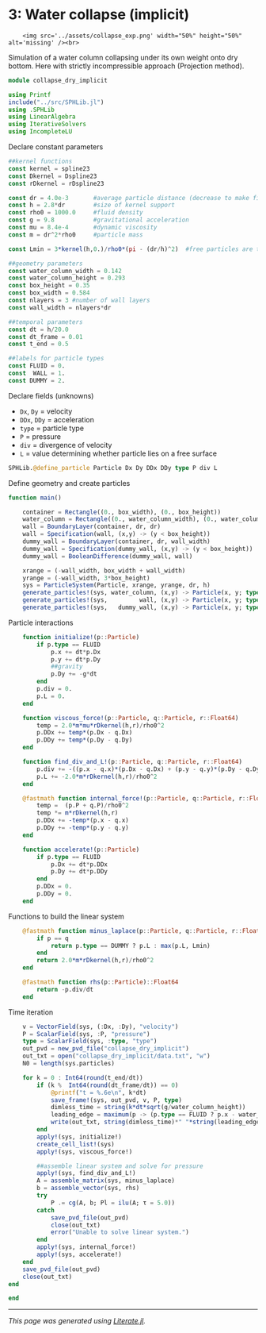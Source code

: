 # 3: Water collapse (implicit)

```@raw html
	<img src='../assets/collapse_exp.png' width="50%" height="50%" alt='missing' /><br>
```

Simulation of a water column collapsing under its own weight onto dry bottom.
Here with strictly incompressible approach (Projection method).

````julia
module collapse_dry_implicit

using Printf
include("../src/SPHLib.jl")
using .SPHLib
using LinearAlgebra
using IterativeSolvers
using IncompleteLU
````

Declare constant parameters

````julia
##kernel functions
const kernel = spline23
const Dkernel = Dspline23
const rDkernel = rDspline23

const dr = 4.0e-3       #average particle distance (decrease to make finer simulation)
const h = 2.8*dr        #size of kernel support
const rho0 = 1000.0     #fluid density
const g = 9.8           #gravitational acceleration
const mu = 8.4e-4       #dynamic viscosity
const m = dr^2*rho0     #particle mass

const Lmin = 3*kernel(h,0.)/rho0*(pi - (dr/h)^2)  #free particles are those that satisfy L < Lmin

##geometry parameters
const water_column_width = 0.142
const water_column_height = 0.293
const box_height = 0.35
const box_width = 0.584
const nlayers = 3 #number of wall layers
const wall_width = nlayers*dr

##temporal parameters
const dt = h/20.0
const dt_frame = 0.01
const t_end = 0.5

##labels for particle types
const FLUID = 0.
const  WALL = 1.
const DUMMY = 2.
````

Declare fields (unknowns)

* `Dx`, `Dy` = velocity
* `DDx`, `DDy` = acceleration
* `type` = particle type
* `P` = pressure
* `div` = divergence of velocity
* `L` = value determining whether particle lies on a free surface

````julia
SPHLib.@define_particle Particle Dx Dy DDx DDy type P div L
````

Define geometry and create particles

````julia
function main()

	container = Rectangle((0., box_width), (0., box_height))
	water_column = Rectangle((0., water_column_width), (0., water_column_height))
	wall = BoundaryLayer(container, dr, dr)
	wall = Specification(wall, (x,y) -> (y < box_height))
	dummy_wall = BoundaryLayer(container, dr, wall_width)
	dummy_wall = Specification(dummy_wall, (x,y) -> (y < box_height))
	dummy_wall = BooleanDifference(dummy_wall, wall)

	xrange = (-wall_width, box_width + wall_width)
	yrange = (-wall_width, 3*box_height)
	sys = ParticleSystem(Particle, xrange, yrange, dr, h)
	generate_particles!(sys, water_column, (x,y) -> Particle(x, y; type = FLUID))
	generate_particles!(sys, 		 wall, (x,y) -> Particle(x, y; type =  WALL))
	generate_particles!(sys,   dummy_wall, (x,y) -> Particle(x, y; type = DUMMY))
````

Particle interactions

````julia
	function initialize!(p::Particle)
		if p.type == FLUID
			p.x += dt*p.Dx
			p.y += dt*p.Dy
			##gravity
			p.Dy += -g*dt
		end
		p.div = 0.
		p.L = 0.
	end

	function viscous_force!(p::Particle, q::Particle, r::Float64)
		temp = 2.0*m*mu*rDkernel(h,r)/rho0^2
		p.DDx += temp*(p.Dx - q.Dx)
		p.DDy += temp*(p.Dy - q.Dy)
	end

	function find_div_and_L!(p::Particle, q::Particle, r::Float64)
		p.div += -((p.x - q.x)*(p.Dx - q.Dx) + (p.y - q.y)*(p.Dy - q.Dy))*m*rDkernel(h,r)/rho0
		p.L += -2.0*m*rDkernel(h,r)/rho0^2
	end

	@fastmath function internal_force!(p::Particle, q::Particle, r::Float64)
		temp =  (p.P + q.P)/rho0^2
		temp *= m*rDkernel(h,r)
		p.DDx += -temp*(p.x - q.x)
		p.DDy += -temp*(p.y - q.y)
	end

	function accelerate!(p::Particle)
		if p.type == FLUID
			p.Dx += dt*p.DDx
			p.Dy += dt*p.DDy
		end
		p.DDx = 0.
		p.DDy = 0.
	end
````

Functions to build the linear system

````julia
	@fastmath function minus_laplace(p::Particle, q::Particle, r::Float64)::Float64
		if p == q
			return p.type == DUMMY ? p.L : max(p.L, Lmin)
		end
		return 2.0*m*rDkernel(h,r)/rho0^2
	end

	@fastmath function rhs(p::Particle)::Float64
		return -p.div/dt
	end
````

Time iteration

````julia
	v = VectorField(sys, (:Dx, :Dy), "velocity")
	P = ScalarField(sys, :P, "pressure")
	type = ScalarField(sys, :type, "type")
	out_pvd = new_pvd_file("collapse_dry_implicit")
	out_txt = open("collapse_dry_implicit/data.txt", "w")
	N0 = length(sys.particles)

	for k = 0 : Int64(round(t_end/dt))
		if (k %  Int64(round(dt_frame/dt)) == 0)
			@printf("t = %.6e\n", k*dt)
			save_frame!(sys, out_pvd, v, P, type)
			dimless_time = string(k*dt*sqrt(g/water_column_height))
			leading_edge = maximum(p -> (p.type == FLUID ? p.x - water_column_width : 0.), sys.particles)/water_column_height
			write(out_txt, string(dimless_time)*" "*string(leading_edge)*"\n")
		end
		apply!(sys, initialize!)
		create_cell_list!(sys)
		apply!(sys, viscous_force!)

		##assemble linear system and solve for pressure
		apply!(sys, find_div_and_L!)
		A = assemble_matrix(sys, minus_laplace)
		b = assemble_vector(sys, rhs)
		try
			P .= cg(A, b; Pl = ilu(A; τ = 5.0))
		catch
			save_pvd_file(out_pvd)
			close(out_txt)
			error("Unable to solve linear system.")
		end
		apply!(sys, internal_force!)
		apply!(sys, accelerate!)
	end
	save_pvd_file(out_pvd)
	close(out_txt)
end

end
````

---

*This page was generated using [Literate.jl](https://github.com/fredrikekre/Literate.jl).*

